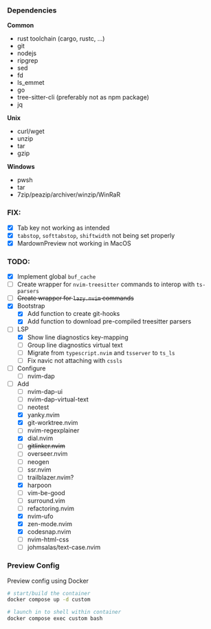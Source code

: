 ### Dependencies

**Common**

-  rust toolchain (cargo, rustc, ...)
-  git
-  nodejs
-  ripgrep
-  sed
-  fd
-  ls_emmet
-  go
-  tree-sitter-cli (preferably not as npm package)
-  jq

**Unix**

-  curl/wget
-  unzip
-  tar
-  gzip

**Windows**

-  pwsh
-  tar
-  7zip/peazip/archiver/winzip/WinRaR

### FIX:

-  [x] Tab key not working as intended
-  [x] `tabstop`, `softtabstop`, `shiftwidth` not being set properly
-  [x] MardownPreview not working in MacOS

### TODO:

-  [x] Implement global `buf_cache`
-  [ ] Create wrapper for `nvim-treesitter` commands to interop with `ts-parsers`
-  [ ] ~~Create wrapper for `lazy.nvim` commands~~
-  [x] Bootstrap
   -  [x] Add function to create git-hooks
   -  [x] Add function to download pre-compiled treesitter parsers
-  [ ] LSP
   -  [x] Show line diagnostics key-mapping
   -  [ ] Group line diagnostics virtual text
   -  [ ] Migrate from `typescript.nvim` and `tsserver` to `ts_ls` 
   -  [ ] Fix navic not attaching with `cssls`
-  [ ] Configure
   -  [ ] nvim-dap
-  [ ] Add
   -  [ ] nvim-dap-ui
   -  [ ] nvim-dap-virtual-text
   -  [ ] neotest
   -  [x] yanky.nvim
   -  [x] git-worktree.nvim
   -  [ ] nvim-regexplainer
   -  [x] dial.nvim
   -  [ ] ~~gitlinker.nvim~~
   -  [ ] overseer.nvim
   -  [ ] neogen
   -  [ ] ssr.nvim
   -  [ ] trailblazer.nvim?
   -  [x] harpoon
   -  [ ] vim-be-good
   -  [ ] surround.vim
   -  [ ] refactoring.nvim
   -  [x] nvim-ufo
   -  [x] zen-mode.nvim
   -  [x] codesnap.nvim
   -  [ ] nvim-html-css
   -  [ ] johmsalas/text-case.nvim

### Preview Config

Preview config using Docker

```sh
# start/build the container
docker compose up -d custom

# launch in to shell within container
docker compose exec custom bash
```
